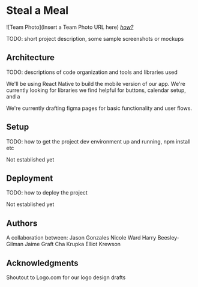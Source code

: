 # Steal a Meal

![Team Photo](Insert a Team Photo URL here)
[*how?*](https://help.github.com/articles/about-readmes/#relative-links-and-image-paths-in-readme-files)

TODO: short project description, some sample screenshots or mockups


## Architecture

TODO:  descriptions of code organization and tools and libraries used

We'll be using React Native to build the mobile version of our app. We're currently looking for libraries we find helpful for buttons, calendar setup, and a 

We're currently drafting figma pages for basic functionality and user flows. 

## Setup

TODO: how to get the project dev environment up and running, npm install etc

Not established yet

## Deployment

TODO: how to deploy the project

Not established yet


## Authors
A collaboration between:
Jason Gonzales
Nicole Ward
Harry Beesley-Gilman
Jaime Graft
Cha Krupka
Elliot Krewson

## Acknowledgments
Shoutout to Logo.com for our logo design drafts